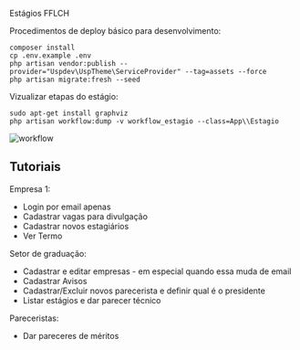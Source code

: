 Estágios FFLCH

Procedimentos de deploy básico para desenvolvimento:

    composer install
    cp .env.example .env
    php artisan vendor:publish --provider="Uspdev\UspTheme\ServiceProvider" --tag=assets --force
    php artisan migrate:fresh --seed


Vizualizar etapas do estágio:

    sudo apt-get install graphviz
    php artisan workflow:dump -v workflow_estagio --class=App\\Estagio

![workflow](https://raw.githubusercontent.com/fflch/estagios/master/workflow_estagio.png)

## Tutoriais

Empresa 1:

- Login por email apenas
- Cadastrar vagas para divulgação
- Cadastrar novos estagiários
- Ver Termo

Setor de graduação:

- Cadastrar e editar empresas - em especial quando essa muda de email
- Cadastrar Avisos 
- Cadastrar/Excluir novos parecerista e definir qual é o presidente
- Listar estágios e dar parecer técnico

Pareceristas:

- Dar pareceres de méritos
